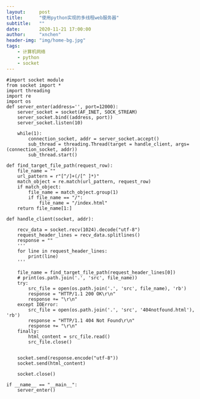 ```yaml
---
layout:     post
title:      "使用python实现的多线程web服务器"
subtitle:   ""
date:       2020-11-21 17:00:00
author:     "xnchen"
header-img: "img/home-bg.jpg"
tags:
    - 计算机网络
    - python
    - socket
---
```


    #import socket module
    from socket import *
    import threading
    import re
    import os
    def server_enter(address='', port=12000):
        server_socket = socket(AF_INET, SOCK_STREAM)
        server_socket.bind((address, port))
        server_socket.listen(10)
    
        while(1):
            connection_socket, addr = server_socket.accept()
            sub_thread = threading.Thread(target = handle_client, args=(connection_socket, addr))
            sub_thread.start()
    
    def find_target_file_path(request_row):
        file_name = ""
        url_pattern = r"[^/]+(/[^ ]*)"
        match_object = re.match(url_pattern, request_row)
        if match_object:
            file_name = match_object.group(1)
            if file_name == "/":
                file_name = "/index.html"
        return file_name[1:]
    
    def handle_client(socket, addr):
    
        recv_data = socket.recv(1024).decode("utf-8")
        request_header_lines = recv_data.splitlines()
        response = ""
        '''
        for line in request_header_lines:
            print(line)
        '''
        
        file_name = find_target_file_path(request_header_lines[0])
        # print(os.path.join('.', 'src', file_name))
        try:
            src_file = open(os.path.join('.', 'src', file_name), 'rb')
            response = "HTTP/1.1 200 OK\r\n"
            response += "\r\n"
        except IOError:
            src_file = open(os.path.join('.', 'src', '404notfound.html'), 'rb')
            response = "HTTP/1.1 404 Not Found\r\n"
            response += "\r\n"
        finally:
            html_content = src_file.read()
            src_file.close()
        
    
        socket.send(response.encode("utf-8"))
        socket.send(html_content)
    
        socket.close()
    
    if __name__ == "__main__":
        server_enter()
            

